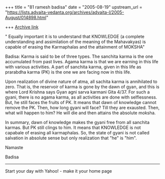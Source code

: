+++
title = "81 ramesh badisa"
date = "2005-08-19"
upstream_url = "https://lists.advaita-vedanta.org/archives/advaita-l/2005-August/014898.html"

+++
[Archive link](https://lists.advaita-vedanta.org/archives/advaita-l/2005-August/014898.html)

" Equally important it is to understand that KNOWLEDGE (a complete
understanding and assimilation of the meaning of the Mahavakyas) is 
capable of erasing the Karmaphalas and the attainment of MOKSHA"

Badisa: Karma is said to be of three types. The sanchita karma is the one accumulated from past lives. Agama karma is that we are earning in this life with various activities. A part of sanchita karma, given in this life as prarabdha karma (PK) is the one we are facing now in this life. 


Upon realization of divine nature of atma, all sachita karma is annihilated to zero. That is, the reservoir of karma is gone by the dawn of gyan, and this is where Lord Krishna says Gyan agni sarva karmani 
 Gita 4/37. For such a gyani, there is no agama karma, as all activities are done with selflessness. But, he still faces the fruits of PK. It means that dawn of knowledge cannot remove the PK. Then, how long gyani will face? Till they are exausted. Then, what will happen to him? He will die and then attains the absolute moksha. 

In summary, dawn of knowledge makes the gyani free from all sanchita karmas. But PK still clings to him. It means that KNOWLEDGE is not capabale of erasing all karmaphalas. So, the state of gyani is not called salvation in absolute sense but only realization that "he" is "him".

Namaste

Badisa 






---------------------------------
 Start your day with Yahoo! - make it your home page 

